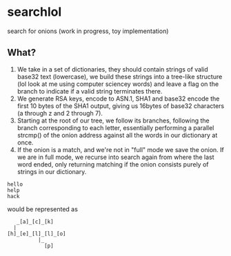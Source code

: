 # searchlol
search for onions (work in progress, toy implementation)

## What?
1. We take in a set of dictionaries, they should contain strings of valid base32 text (lowercase), we build these strings into a tree-like structure (lol look at me using computer sciencey words) and leave a flag on the branch to indicate if a valid string terminates there.
2. We generate RSA keys, encode to ASN.1, SHA1 and base32 encode the first 10 bytes of the SHA1 output, giving us 16bytes of base32 characters (a through z and 2 through 7).
3. Starting at the root of our tree, we follow its branches, following the branch corresponding to each letter, essentially performing a parallel strcmp() of the onion address against all the words in our dictionary at once.
4. If the onion is a match, and we're not in "full" mode we save the onion. If we are in full mode, we recurse into search again from where the last word ended, only returning matching if the onion consists purely of strings in our dictionary.

```text
hello
help
hack
```
would be represented as
```text
   _[a]_[c]_[k]
  |
[h]_[e]_[l]_[l]_[o]
          |_
            [p]
```
